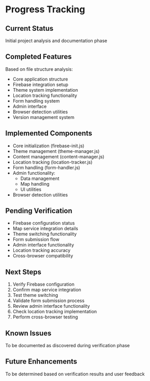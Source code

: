 # Progress Tracking

## Current Status
Initial project analysis and documentation phase

## Completed Features
Based on file structure analysis:
- Core application structure
- Firebase integration setup
- Theme system implementation
- Location tracking functionality
- Form handling system
- Admin interface
- Browser detection utilities
- Version management system

## Implemented Components
- Core initialization (firebase-init.js)
- Theme management (theme-manager.js)
- Content management (content-manager.js)
- Location tracking (location-tracker.js)
- Form handling (form-handler.js)
- Admin functionality:
  - Data management
  - Map handling
  - UI utilities
- Browser detection utilities

## Pending Verification
- Firebase configuration status
- Map service integration details
- Theme switching functionality
- Form submission flow
- Admin interface functionality
- Location tracking accuracy
- Cross-browser compatibility

## Next Steps
1. Verify Firebase configuration
2. Confirm map service integration
3. Test theme switching
4. Validate form submission process
5. Review admin interface functionality
6. Check location tracking implementation
7. Perform cross-browser testing

## Known Issues
To be documented as discovered during verification phase

## Future Enhancements
To be determined based on verification results and user feedback
